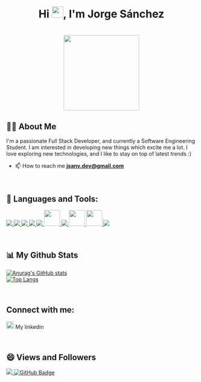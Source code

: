 ### <h1 align="center">Hi <img src="https://raw.githubusercontent.com/MartinHeinz/MartinHeinz/master/wave.gif" width="30px">, I'm Jorge Sánchez</h1>

<h1 align="center"><a href="#"><img width="200" height="200" src="https://i.imgur.com/799y5A3.png"/></a></h1>

## 🙋‍♂️ About Me

I'm a passionate Full Stack Developer, and currently a Software Engineering Student. I am interested in developing new things which excite me a lot. I love exploring new technologies, and I like to stay on top of latest trends :)

- 📫 How to reach me **jsanv.dev@gmail.com**
<br/>

## 🚀 Languages and Tools:

<p align="left">
    <a href="https://www.w3.org/html/" target="_blank"> <img src="https://img.icons8.com/color/48/000000/html-5.png"/> </a> 
    <a href="https://www.w3schools.com/css/" target="_blank"> <img src="https://img.icons8.com/color/48/000000/css3.png"/> </a>
    <a href="https://developer.mozilla.org/en-US/docs/Web/JavaScript" target="_blank"> <img src="https://img.icons8.com/color/48/000000/javascript.png"/> </a>
    <a href="https://getbootstrap.com" target="_blank"> <img src="https://img.icons8.com/color/48/000000/bootstrap.png"/> </a>
    <a href="https://vuejs.org/" target="_blank"> <img src="https://img.icons8.com/color/48/000000/vue-js.png"/> </a>
    <a href="https://angular.io/" target="_blank"> <img src="https://www.vectorlogo.zone/logos/angular/angular-icon.svg" widht="42" height="42"/> </a>
    <a href="https://www.python.org/" target="_blank"> <img src="https://img.icons8.com/color/48/000000/python--v1.png"/> </a>
    <a href="https://docs.microsoft.com/en-us/aspnet/core/?view=aspnetcore-6.0" target="_blank"> <img   src="https://upload.wikimedia.org/wikipedia/commons/thumb/a/a3/.NET_Logo.svg/150px-.NET_Logo.svg.png" widht="42" height="42"/> </a>
  <a href="https://spring.io/projects/spring-boot" target="_blank"> <img   src="https://www.vectorlogo.zone/logos/springio/springio-icon.svg" widht="42" height="42"/> </a>
    <a href="https://git-scm.com/" target="_blank"> <img src="https://img.icons8.com/color/48/000000/git.png"/> </a>
</p>

<br/>

## 📊 My Github Stats

  [![Anurag's GitHub stats](https://github-readme-stats.vercel.app/api?username=George2811&hide=prs&count_private=true&show_icons=true&theme=tokyonight)](https://github.com/anuraghazra/github-readme-stats)  
  [![Top Langs](https://github-readme-stats.vercel.app/api/top-langs/?username=George2811&layout=compact&theme=tokyonight)](https://github.com/anuraghazra/github-readme-stats)
</p>

<br/>

## Connect with me:

<a href="https://www.linkedin.com/in/jorge-s%C3%A1nchez-vallejos-563561224/" target="_blank"> <img src="https://www.vectorlogo.zone/logos/linkedin/linkedin-icon.svg" widht="20" height="20"/></a> My linkedin

<br/>

## 😄 Views and Followers


  <a href="https://github.com/George2811/github-profile-views-counter">
    <img src="https://komarev.com/ghpvc/?username=George2811">
  </a>
  <a href="https://github.com/George2811?tab=followers"><img src="https://img.shields.io/github/followers/George2811?label=Followers&style=social" alt="GitHub Badge"></a>



<!--
**George2811/George2811** is a ✨ _special_ ✨ repository because its `README.md` (this file) appears on your GitHub profile.

Here are some ideas to get you started:

- 🔭 I’m currently working on ...
- 🌱 I’m currently learning ...
- 👯 I’m looking to collaborate on ...
- 🤔 I’m looking for help with ...
- 💬 Ask me about ...
- 📫 How to reach me: ...
- 😄 Pronouns: ...
- ⚡ Fun fact: ...
-->
